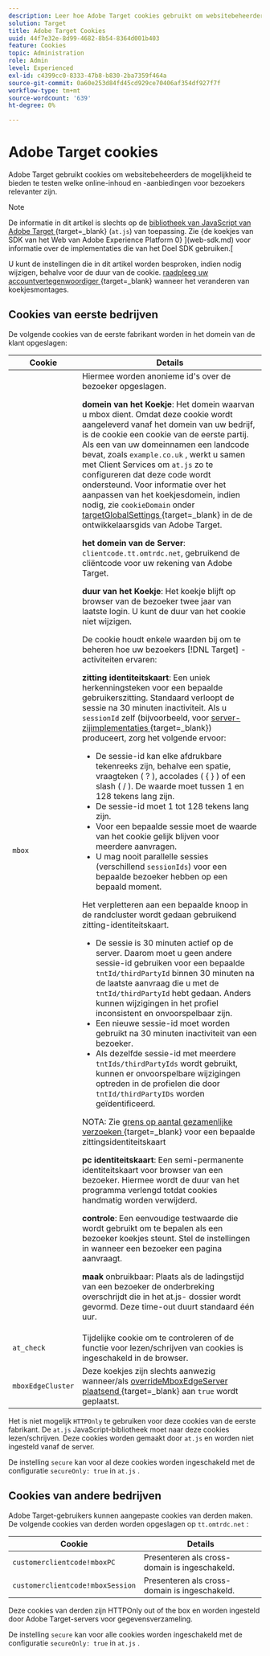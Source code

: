 ```yaml
---
description: Leer hoe Adobe Target cookies gebruikt om websitebeheerders de mogelijkheid te bieden te testen welke online inhoud en aanbiedingen voor bezoekers relevanter zijn.
solution: Target
title: Adobe Target Cookies
uuid: 44f7e32e-8d99-4682-8b54-8364d001b403
feature: Cookies
topic: Administration
role: Admin
level: Experienced
exl-id: c4399cc0-8333-47b8-b830-2ba7359f464a
source-git-commit: 0a60e253d84fd45cd929ce70406af354df927f7f
workflow-type: tm+mt
source-wordcount: '639'
ht-degree: 0%

---
```


# Adobe Target cookies

Adobe Target gebruikt cookies om websitebeheerders de mogelijkheid te bieden te testen welke online-inhoud en -aanbiedingen voor bezoekers relevanter zijn.

>[!NOTE]
>
>De informatie in dit artikel is slechts op de [ bibliotheek van JavaScript van Adobe Target ](https://experienceleague.adobe.com/docs/target-dev/developer/client-side/at-js-implementation/functions-overview/targetglobalsettings.html){target=_blank} (`at.js`) van toepassing. Zie {de koekjes van SDK van het Web van Adobe Experience Platform 0} ](web-sdk.md) voor informatie over de implementaties die van het Doel SDK gebruiken.[
>
>U kunt de instellingen die in dit artikel worden besproken, indien nodig wijzigen, behalve voor de duur van de cookie. [ raadpleeg uw accountvertegenwoordiger ](https://experienceleague.adobe.com/docs/target/using/cmp-resources-and-contact-information.html){target=_blank} wanneer het veranderen van koekjesmontages.

## Cookies van eerste bedrijven

De volgende cookies van de eerste fabrikant worden in het domein van de klant opgeslagen:

| Cookie | Details |
| --- | --- |
| `mbox` | Hiermee worden anonieme id&#39;s over de bezoeker opgeslagen.<P>**domein van het Koekje**: Het domein waarvan u mbox dient. Omdat deze cookie wordt aangeleverd vanaf het domein van uw bedrijf, is de cookie een cookie van de eerste partij. Als een van uw domeinnamen een landcode bevat, zoals `example.co.uk` , werkt u samen met Client Services om `at.js` zo te configureren dat deze code wordt ondersteund. Voor informatie over het aanpassen van het koekjesdomein, indien nodig, zie `cookieDomain` onder [ targetGlobalSettings ](https://experienceleague.adobe.com/docs/target-dev/developer/client-side/at-js-implementation/functions-overview/targetglobalsettings.html){target=_blank} in de de ontwikkelaarsgids van Adobe Target.<P>**het domein van de Server**: `clientcode.tt.omtrdc.net`, gebruikend de cliëntcode voor uw rekening van Adobe Target.<P>**duur van het Koekje**: Het koekje blijft op browser van de bezoeker twee jaar van laatste login. U kunt de duur van het cookie niet wijzigen.<P>De cookie houdt enkele waarden bij om te beheren hoe uw bezoekers [!DNL Target] -activiteiten ervaren:<P>**zitting identiteitskaart**: Een uniek herkenningsteken voor een bepaalde gebruikerszitting. Standaard verloopt de sessie na 30 minuten inactiviteit. Als u `sessionId` zelf (bijvoorbeeld, voor [ server-zijimplementaties ](https://experienceleague.adobe.com/docs/target-dev/developer/server-side/server-side-overview.html){target=_blank}) produceert, zorg het volgende ervoor:<ul><li>De sessie-id kan elke afdrukbare tekenreeks zijn, behalve een spatie, vraagteken ( ? ), accolades ( { } ) of een slash ( / ). De waarde moet tussen 1 en 128 tekens lang zijn.</li><li>De sessie-id moet 1 tot 128 tekens lang zijn.</li><li>Voor een bepaalde sessie moet de waarde van het cookie gelijk blijven voor meerdere aanvragen.</li><li>U mag nooit parallelle sessies (verschillend `sessionIds`) voor een bepaalde bezoeker hebben op een bepaald moment.</li></ul>Het verpletteren aan een bepaalde knoop in de randcluster wordt gedaan gebruikend zitting-identiteitskaart.<ul><li>De sessie is 30 minuten actief op de server. Daarom moet u geen andere sessie-id gebruiken voor een bepaalde `tntId/thirdPartyId` binnen 30 minuten na de laatste aanvraag die u met de `tntId/thirdPartyId` hebt gedaan. Anders kunnen wijzigingen in het profiel inconsistent en onvoorspelbaar zijn.</li><li>Een nieuwe sessie-id moet worden gebruikt na 30 minuten inactiviteit van een bezoeker.</li><li>Als dezelfde sessie-id met meerdere `tntIds/thirdPartyIds` wordt gebruikt, kunnen er onvoorspelbare wijzigingen optreden in de profielen die door `tntId/thirdPartyIDs` worden geïdentificeerd.</li></ul>NOTA: Zie [ grens op aantal gezamenlijke verzoeken ](https://experienceleague.adobe.com/docs/target/using/troubleshoot/target-limits.html#content-delivery){target=_blank} voor een bepaalde zittingsidentiteitskaart<P>**pc identiteitskaart**: Een semi-permanente identiteitskaart voor browser van een bezoeker. Hiermee wordt de duur van het programma verlengd totdat cookies handmatig worden verwijderd.<P>**controle**: Een eenvoudige testwaarde die wordt gebruikt om te bepalen als een bezoeker koekjes steunt. Stel de instellingen in wanneer een bezoeker een pagina aanvraagt.<P>**maak** onbruikbaar: Plaats als de ladingstijd van een bezoeker de onderbreking overschrijdt die in het at.js- dossier wordt gevormd. Deze time-out duurt standaard één uur. |
| `at_check` | Tijdelijke cookie om te controleren of de functie voor lezen/schrijven van cookies is ingeschakeld in de browser. |
| `mboxEdgeCluster` | Deze koekjes zijn slechts aanwezig wanneer/als [ overrideMboxEdgeServer plaatsend ](https://experienceleague.adobe.com/docs/target-dev/developer/client-side/at-js-implementation/functions-overview/targetglobalsettings.html){target=_blank} aan `true` wordt geplaatst. |

Het is niet mogelijk `HTTPOnly` te gebruiken voor deze cookies van de eerste fabrikant. De `at.js` JavaScript-bibliotheek moet naar deze cookies lezen/schrijven. Deze cookies worden gemaakt door `at.js` en worden niet ingesteld vanaf de server.

De instelling `secure` kan voor al deze cookies worden ingeschakeld met de configuratie `secureOnly: true` in `at.js` .

## Cookies van andere bedrijven

Adobe Target-gebruikers kunnen aangepaste cookies van derden maken. De volgende cookies van derden worden opgeslagen op `tt.omtrdc.net` :

| Cookie | Details |
| --- | --- |
| `customerclientcode!mboxPC` | Presenteren als cross-domain is ingeschakeld. |
| `customerclientcode!mboxSession` | Presenteren als cross-domain is ingeschakeld. |

Deze cookies van derden zijn HTTPOnly out of the box en worden ingesteld door Adobe Target-servers voor gegevensverzameling.

De instelling `secure` kan voor alle cookies worden ingeschakeld met de configuratie `secureOnly: true` in `at.js` .
